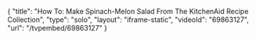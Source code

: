 {
    "title": "How To: Make Spinach-Melon Salad From The KitchenAid Recipe Collection",
    "type": "solo",
    "layout": "iframe-static",
    "videoId": "69863127",
    "url": "\/tvpembed\/69863127"
}